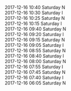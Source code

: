 2017-12-16 10:40 Saturday  N  
2017-12-16 10:30 Saturday  I  
2017-12-16 10:25 Saturday  N  
2017-12-16 10:15 Saturday  I  
2017-12-16 09:40 Saturday  N  
2017-12-16 09:20 Saturday  I  
2017-12-16 09:15 Saturday  N  
2017-12-16 09:05 Saturday  I  
2017-12-16 08:55 Saturday  N  
2017-12-16 08:40 Saturday  I  
2017-12-16 08:00 Saturday  N  
2017-12-16 07:55 Saturday  I  
2017-12-16 07:45 Saturday  N  
2017-12-16 07:40 Saturday  I  
2017-12-16 06:05 Saturday  N  
